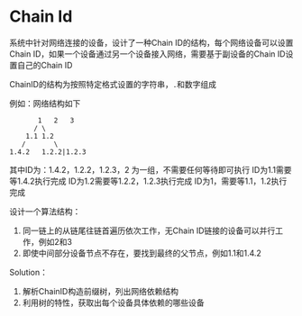 # Chain Id

系统中针对网络连接的设备，设计了一种Chain ID的结构，每个网络设备可以设置Chain ID，如果一个设备通过另一个设备接入网络，需要基于副设备的Chain ID设置自己的Chain ID

ChainID的结构为按照特定格式设置的字符串，`.`和数字组成

例如：网络结构如下
```tree
       1   2   3
      / \
    1.1 1.2
   /	   \
1.4.2	1.2.2|1.2.3
```

其中ID为：1.4.2，1.2.2，1.2.3，2 为一组，不需要任何等待即可执行
ID为1.1需要等1.4.2执行完成
ID为1.2需要等1.2.2，1.2.3执行完成
ID为1，需要等1.1，1.2执行完成

设计一个算法结构：
1. 同一链上的从链尾往链首遍历依次工作，无Chain ID链接的设备可以并行工作，例如2和3
2. 即使中间部分设备节点不存在，要找到最终的父节点，例如1.1和1.4.2

Solution：
1. 解析ChainID构造前缀树，列出网络依赖结构
2. 利用树的特性，获取出每个设备具体依赖的哪些设备
